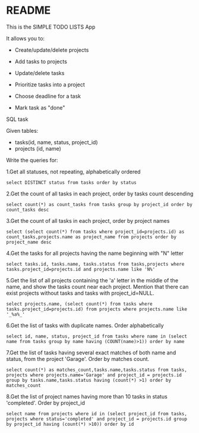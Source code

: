 # README

This is the SIMPLE TODO LISTS App

It allows you to:

* Create/update/delete projects

* Add tasks to projects

* Update/delete tasks

* Prioritize tasks into a project

* Choose deadline for a task

* Mark task as "done"




SQL task

Given tables:
- tasks(id, name, status, project_id)
- projects (id, name)

Write the queries for:

1.Get all statuses, not repeating, alphabetically ordered

  `select DISTINCT status from tasks order by status`

2.Get the count of all tasks in each project, order by tasks count descending

  `select count(*) as count_tasks
  from tasks group by project_id
  order by count_tasks desc`

3.Get the count of all tasks in each project, order by project names

  `select (select count(*) from tasks where project_id=projects.id) as count_tasks,projects.name as project_name
  from projects
  order by project_name desc`

4.Get the tasks for all projects having the name beginning with "N" letter

  `select tasks.id, tasks.name, tasks.status
  from tasks,projects where tasks.project_id=projects.id
  and
  projects.name like 'N%'`

5.Get the list of all projects containing the 'a' letter in the middle of the name, and show the tasks count near each project. Mention that there can exist projects without tasks and tasks with project_id=NULL.

  `select projects.name, (select count(*) from tasks where tasks.project_id=projects.id)
  from projects
  where projects.name like '_%a%_'`

6.Get the list of tasks with duplicate names. Order alphabetically

  `select id, name, status, project_id
  from tasks
  where name in (select name
  from tasks group by name
  having (COUNT(name)>1))
  order by name `

7.Get the list of tasks having several exact matches of both name and status, from the project 'Garage'. Order by matches count.

  `select count(*) as matches_count,tasks.name,tasks.status
  from tasks, projects
  where projects.name='Garage' and project_id = projects.id
  group by tasks.name,tasks.status
  having (count(*) >1)
  order by matches_count`

8.Get the list of project names having more than 10 tasks in status 'completed'. Order by project_id

  `select name
  from projects
  where id in (select project_id
  from tasks, projects
  where status='completed' and project_id = projects.id
  group by project_id
  having (count(*) >10))
  order by id`
